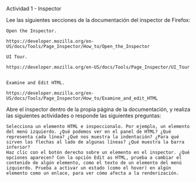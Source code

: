 Actividad 1 - Inspector

Lee las siguientes secciones de la documentación del inspector de Firefox:

    Open the Inspector. 
    
    https://developer.mozilla.org/en-US/docs/Tools/Page_Inspector/How_to/Open_the_Inspector

    UI Tour.

    https://developer.mozilla.org/en-US/docs/Tools/Page_Inspector/UI_Tour


    Examine and Edit HTML.

    https://developer.mozilla.org/en-US/docs/Tools/Page_Inspector/How_to/Examine_and_edit_HTML

Abre el inspector dentro de la propia página de la documentación, y realiza las siguientes actividades o responde las siguientes preguntas:

    Selecciona un elemento HTML e inspeccionalo. Por ejemplo, un elemento del menú izquierdo. ¿Qué podemos ver en el panel de HTML? ¿Qué representa cada línea? ¿Qué nos muestra la indentación? ¿Para qué sirven las flechas al lado de algunas líneas? ¿Qué muestra la barra inferior?
    Haz clic con el botón derecho sobre un elemento en el inspector. ¿Qué opciones aparecen? Con la opción Edit as HTML, prueba a cambiar el contenido de algún elemento, como el texto de un elemento del menú izquierdo. Prueba a activar un estado (como el hover) en algún elemento como un enlace, para ver cómo afecta a la renderización.


